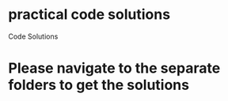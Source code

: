 # practical code solutions

Code Solutions

# Please navigate to the separate folders to get the solutions
